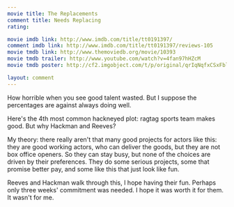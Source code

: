 ```yaml
---
movie title: The Replacements
comment title: Needs Replacing
rating: 

movie imdb link: http://www.imdb.com/title/tt0191397/
comment imdb link: http://www.imdb.com/title/tt0191397/reviews-105
movie tmdb link: http://www.themoviedb.org/movie/10393
movie tmdb trailer: http://www.youtube.com/watch?v=4fan97hHZcM
movie tmdb poster: http://cf2.imgobject.com/t/p/original/qrIqNqfxCSxFblSaPXVcLd4c0eC.jpg

layout: comment
---
```


How horrible when you see good talent wasted. But I suppose the percentages are against always doing well.

Here's the 4th most common hackneyed plot: ragtag sports team makes good. But why Hackman and Reeves?

My theory: there really aren't that many good projects for actors like this: they are good working actors, who can deliver the goods, but they are not box office openers. So they can stay busy, but none of the choices are driven by their preferences. They do some serious projects, some that promise better pay, and some like this that just look like fun.

Reeves and Hackman walk through this, I hope having their fun. Perhaps only three weeks' commitment was needed. I hope it was worth it for them. It wasn't for me.